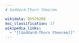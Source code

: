 ```yaml
---
# Goddard–Thorn theorem

wikidata: Q5576268
msc_classification: 17
wikipedia_links:
  - "[[Goddard–Thorn theorem]]"
---
```

